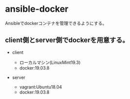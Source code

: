 # ansible-docker
Ansibleでdockerコンテナを管理できるようにする。
## client側とserver側でdockerを用意する。

- client
   - ローカルマシン(LinuxMint19.3)
   - docker:19.03.8

- server
   - vagrant:Ubuntu18.04
   - docker:19.03.8
